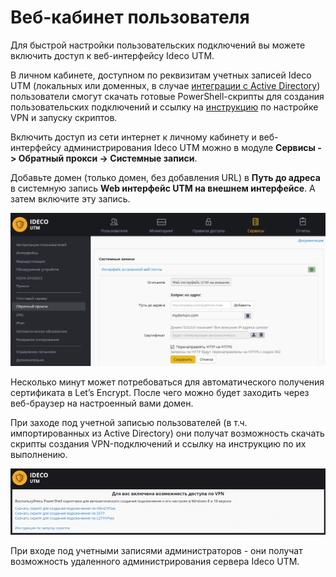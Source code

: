 # Веб-кабинет пользователя

Для быстрой настройки пользовательских подключений вы можете включить доступ к веб-интерфейсу Ideco UTM.

В личном кабинете, доступном по реквизитам учетных записей Ideco UTM (локальных или доменных, в случае [интеграции с Active Directory](../../../user-management/active-directory/)) пользователи смогут скачать готовые PowerShell-скрипты для создания пользовательских подключений и ссылку на [инструкцию](new-connection-windows-7/) по настройке VPN и запуску скриптов.

Включить доступ из сети интернет к личному кабинету и веб-интерфейсу администрирования Ideco UTM можно в модуле **Сервисы -> Обратный прокси -> Системные записи**.

Добавьте домен (только домен, без добавления URL) в **Путь до адреса** в системную запись **Web интерфейс UTM на внешнем интерфейсе**. А затем включите эту запись.

![](<../../../.gitbook/assets/17072193 (1).png>)

Несколько минут может потребоваться для автоматического получения сертификата в Let’s Encrypt. После чего можно будет заходить через веб-браузер на настроенный вами домен.

При заходе под учетной записью пользователей (в т.ч. импортированных из Active Directory) они получат возможность скачать скрипты создания VPN-подключений и ссылку на инструкцию по их выполнению.

![](../../../.gitbook/assets/17072195.png)

При входе под учетными записями администраторов - они получат возможность удаленного администрирования сервера Ideco UTM.
